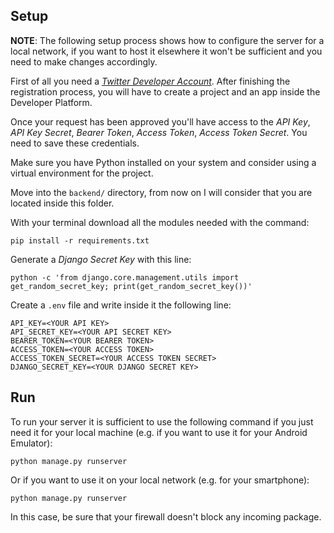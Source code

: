 ## Setup
**NOTE**: The following setup process shows how to configure the server for a local network, if you want to host it elsewhere it won't be sufficient and you need to make changes accordingly.

First of all you need a [*Twitter Developer Account*](https://developer.twitter.com/en/docs/twitter-api/getting-started/getting-access-to-the-twitter-api). After finishing the registration process, you will have to create a project and an app inside the Developer Platform.

Once your request has been approved you'll have access to the *API Key*, *API Key Secret*, *Bearer Token*, *Access Token*, *Access Token Secret*. You need to save these credentials.

Make sure you have Python installed on your system and consider using a virtual environment for the project.

Move into the `backend/` directory, from now on I will consider that you are located inside this folder.

With your terminal download all the modules needed with the command:

```
pip install -r requirements.txt
```

Generate a *Django Secret Key* with this line:

```
python -c 'from django.core.management.utils import get_random_secret_key; print(get_random_secret_key())'
```

Create a `.env` file and write inside it the following line:

```
API_KEY=<YOUR API KEY>
API_SECRET_KEY=<YOUR API SECRET KEY>
BEARER_TOKEN=<YOUR BEARER TOKEN>
ACCESS_TOKEN=<YOUR ACCESS TOKEN>
ACCESS_TOKEN_SECRET=<YOUR ACCESS TOKEN SECRET>
DJANGO_SECRET_KEY=<YOUR DJANGO SECRET KEY>
```

## Run
To run your server it is sufficient to use the following command if you just need it for your local machine (e.g. if you want to use it for your Android Emulator):

```
python manage.py runserver
```

Or if you want to use it on your local network (e.g. for your smartphone):

```
python manage.py runserver
```

In this case, be sure that your firewall doesn't block any incoming package.